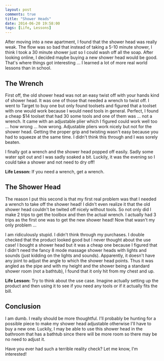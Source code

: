 ```yaml
---
layout: post
comments: true
title: "Shower Heads"
date: 2014-06-20 19:58:00
tags: [Life, Lessons]
---
```


After moving into a new apartment, I found that the shower head was really
weak. The flow was so bad that instead of taking a 5-10 minute shower, I think
I took a 30 minute shower just so I could wash off all the soap. After
looking online, I decided maybe buying a new shower head would be good.
That's where things got interesting ... I learned a lot of more real world
lessons than in school.

<!--more-->

## The Wrench

First off, the old shower head was not an easy twist off with your hands kind
of shower head. It was one of those that needed a wrench to twist off. I went
to Target to buy one but only found toolsets and figured that a toolset with
one would work because I would need tools in general. Perfect, I found a
cheap $14 toolset that had 30 some tools and one of them was ... not a wrench.
It came with an adjustable plier which I figured could work well too ... how
wrong ... how wrong. Adjustable pliers work nicely but not for the shower
head. Getting the proper grip and twisting wasn't easy because you had to
squeeze at the same time. I didn't think this through and I was sorely beaten.

I finally got a wrench and the shower head popped off easily. Sadly some
water spit out and I was sadly soaked a bit. Luckily, it was the evening so
I could take a shower and not need to dry off!

**Life Lesson:** If you need a wrench, get a wrench.

## The Shower Head

The reason I put this second is that my first real problem was that I
needed a wrench to take off the shower head! I didn't even realize it that
the old shower head couldn't be twited off nicely without tools. So not only
did I make 2 trips to get the toolbox and then the actual wrench. I actually
had 3 trips as the first one was to get the new shower head! Now that wasn't
my only problem ...

I am ridiculously stupid. I didn't think through my purchases. I double
checked that the product looked good but I never thought about the use case!
I bought a shower head but it was a cheap one because I figured that I didn't
need the fancy 8 mode massage shower heads with lights and sounds (just kidding
on the lights and sounds). Apparently, it doesn't have any joint to adjust the
angle to which the shower head points. Thus it was angled as the pipe and
with my height and the shower being a standard shower room (not a bathtub),
I found that it only hit from my chest and up.

**Life Lesson:** Try to think about the use case. Imagine actually setting
up the product and then using it to see if you need any tools or if it
actually fits the bill.

## Conclusion

I am dumb. I really should be more thoughtful. I'll probably be hunting for
a possible piece to make my shower head adjustable otherwise I'll have to
buy a new one. Luckily, I may be able to use this shower head in the bathroom
that has a bathtub since there will be more room so there may be no need
to adjust it.

Have you ever had such a terrible reality check? Let me know, I'm interested!
